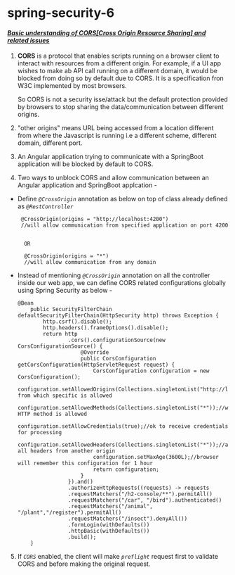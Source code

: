 # spring-security-6
#### _<ins>Basic understanding of CORS[Cross Origin Resource Sharing] and related issues</ins>_

 
1. **CORS** is a protocol that enables scripts running on a browser client to interact with resources from a different origin. For example, if a UI app wishes to make ab API call running on a different domain, it would be blocked from doing so by default due to CORS. It is a specification fron W3C implemented by most browsers.

   So CORS is not a security isse/attack but the default protection provided by browsers to stop sharing the data/communication between different origins.

2. "other origins" means URL being accessed from a location different from where the Javascript is running i.e a different scheme, different domain, different port.

3. An Angular application trying to communicate with a SpringBoot application will be blocked by default to CORS.

4. Two ways to unblock CORS and allow communication between an Angular application and SpringBoot applcation - 

 -  Define _`@CrossOrigin`_ annotation as below on top of class already defined as _`@RestController`_


	     @CrossOrigin(origins = "http://localhost:4200")
         //will allow communication from specified application on port 4200

        
          OR
   
          @CrossOrigin(origins = "*")
          //will allow communication from any domain
          
          
 
 
 
 -  Instead of mentioning *`@CrossOrigin`* annotation on all the controller inside our web app, we can define CORS related configurations globally using Spring Security as below -
 
        @Bean
            public SecurityFilterChain defaultSecurityFilterChain(HttpSecurity http) throws Exception {
                http.csrf().disable();
                http.headers().frameOptions().disable();
                return http
                        .cors().configurationSource(new CorsConfigurationSource() {
                            @Override
                            public CorsConfiguration getCorsConfiguration(HttpServletRequest request) {
                                CorsConfiguration configuration = new CorsConfiguration();
                                configuration.setAllowedOrigins(Collections.singletonList("http://localhost:4200"));//communication from which specific is allowed
                                configuration.setAllowedMethods(Collections.singletonList("*"));//which HTTP method is allowed
                                configuration.setAllowCredentials(true);//ok to receive credentials for processing
                                configuration.setAllowedHeaders(Collections.singletonList("*"));//allow all headers from another origin
                                configuration.setMaxAge(3600L);//browser will remember this configuration for 1 hour
                                return configuration;
                            }
                        }).and()
                        .authorizeHttpRequests((requests) -> requests
                        .requestMatchers("/h2-console/**").permitAll()
                        .requestMatchers("/car", "/bird").authenticated()
                        .requestMatchers("/animal", "/plant","/register").permitAll()
                        .requestMatchers("/insect").denyAll())
                        .formLogin(withDefaults())
                        .httpBasic(withDefaults())
                        .build();
            }  
          
     
 5. If _`CORS`_ enabled, the client will make _`preflight`_ request first to validate CORS and before making the original request.   
        